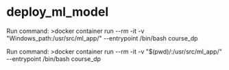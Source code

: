 # deploy_ml_model

Run command: >docker container run --rm -it -v "Windows_path:/usr/src/ml_app/" --entrypoint /bin/bash course_dp

Run command: >docker container run --rm -it -v "$(pwd)/:/usr/src/ml_app/" --entrypoint /bin/bash course_dp